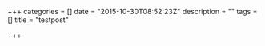 +++
categories = []
date = "2015-10-30T08:52:23Z"
description = ""
tags = []
title = "testpost"

+++

